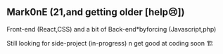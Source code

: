 Mark0nE (21,and getting older [help😢])
----------------------------------------------------------------------
Front-end (React,CSS) and a bit of Back-end*byforcing (Javascript,php)

Still looking for side-project (in-progress) 
n get good at coding soon 🏗️
